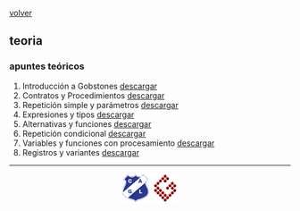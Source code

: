 [volver](index.md)<br/>
## teoria

### apuntes teóricos

1. Introducción a Gobstones <a href="material/teoria/1-IntroduccionAGobstones.pptx" target="_blank">descargar</a>
2. Contratos y Procedimientos <a href="material/teoria/2-ContratosYProcedimientos.pptx" target="_blank">descargar</a>
3. Repetición simple y parámetros <a href="material/teoria/3-RepeticionSimpleParametros.pptx" target="_blank">descargar</a>
4. Expresiones y tipos <a href="material/teoria/4-ExpresionesYTipos.pptx" target="_blank">descargar</a>
5. Alternativas y funciones <a href="material/teoria/5-AlternativasYFunciones.pptx" target="_blank">descargar</a>
6. Repetición condicional <a href="material/teoria/6-RepeticionCondicional.pptx" target="_blank">descargar</a>
7. Variables y funciones con procesamiento <a href="material/teoria/7-VariablesYFuncionesConProcesamiento.pptx" target="_blank">descargar</a>
8. Registros y variantes <a href="material/teoria/8-RegistrosYVariantes.pptx" target="_blank">descargar</a>

<hr/>

<center><img src="imagenes/logo-lamadrid-1.png" />&nbsp;<img src="imagenes/logo-gobstones-1.png" /></center>
